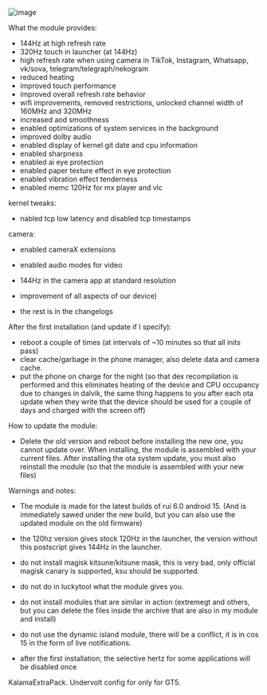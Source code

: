 ![image](https://github.com/user-attachments/assets/a2dff4da-02db-44a1-9c34-e4585ac3e527)

What the module provides:

- 144Hz at high refresh rate
- 320Hz touch in launcher (at 144Hz)
- high refresh rate when using camera in TikTok, Instagram, Whatsapp, vk/sova, telegram/telegraph/nekogram
- reduced heating
- improved touch performance
- improved overall refresh rate behavior
- wifi improvements, removed restrictions, unlocked channel width of 160MHz and 320MHz
- increased aod smoothness
- enabled optimizations of system services in the background
- improved dolby audio
- enabled display of kernel git date and cpu information
- enabled sharpness
- enabled ai eye protection
- enabled paper texture effect in eye protection
- enabled vibration effect tenderness
- enabled memc 120Hz for mx player and vlc

kernel tweaks:
- nabled tcp low latency and disabled tcp timestamps

camera:
- enabled cameraX extensions
- enabled audio modes for video
- 144Hz in the camera app at standard resolution

- improvement of all aspects of our device)
- the rest is in the changelogs

After the first installation (and update if I specify):

- reboot a couple of times (at intervals of ~10 minutes so that all inits pass)
- clear cache/garbage in the phone manager, also delete data and camera cache.
- put the phone on charge for the night (so that dex recompilation is performed and this eliminates heating of the device and CPU occupancy due to changes in dalvik, the same thing happens to you after each ota update when they write that the device should be used for a couple of days and charged with the screen off)

How to update the module:

- Delete the old version and reboot before installing the new one, you cannot update over. When installing, the module is assembled with your current files. After installing the ota system update, you must also reinstall the module (so that the module is assembled with your new files)

Warnings and notes:

- The module is made for the latest builds of rui 6.0 android 15. (And is immediately sawed under the new build, but you can also use the updated module on the old firmware)

- the 120hz version gives stock 120Hz in the launcher, the version without this postscript gives 144Hz in the launcher.

- do not install magisk kitsune/kitsune mask, this is very bad, only official magisk canary is supported, ksu should be supported.

- do not do in luckytool what the module gives you.

- do not install modules that are similar in action (extremegt and others, but you can delete the files inside the archive that are also in my module and install)

- do not use the dynamic island module, there will be a conflict, it is in cos 15 in the form of live notifications.

- after the first installation, the selective hertz for some applications will be disabled once

KalamaExtraPack. Undervolt config for only for GT5.

 
